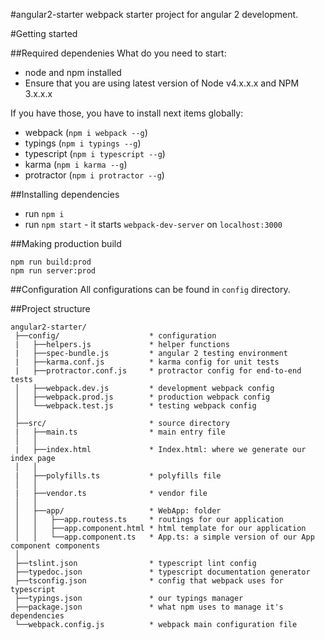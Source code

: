 #angular2-starter
webpack starter project for angular 2 development.

#Getting started

##Required dependenies
What do you need to start:
* node and npm installed
* Ensure that you are using latest version of Node v4.x.x.x and NPM 3.x.x.x

If you have those, you have to install next items globally:
* webpack (`npm i webpack --g`)
* typings (`npm i typings --g`)
* typescript (`npm i typescript --g`)
* karma (`npm i karma --g`)
* protractor (`npm i protractor --g`)

##Installing dependencies
* run `npm i`
* run `npm start` - it starts `webpack-dev-server` on `localhost:3000`

##Making production build
```
npm run build:prod
npm run server:prod
```

##Configuration
All configurations can be found in `config` directory.

##Project structure
```
angular2-starter/
 ├──config/                    * configuration
 |   ├──helpers.js             * helper functions
 |   ├──spec-bundle.js         * angular 2 testing environment
 |   ├──karma.conf.js          * karma config for unit tests
 |   ├──protractor.conf.js     * protractor config for end-to-end tests
 │   ├──webpack.dev.js         * development webpack config
 │   ├──webpack.prod.js        * production webpack config
 │   └──webpack.test.js        * testing webpack config
 │
 ├──src/                       * source directory
 |   ├──main.ts                * main entry file 
 │   │
 |   ├──index.html             * Index.html: where we generate our index page
 │   │
 |   ├──polyfills.ts           * polyfills file
 │   │
 |   ├──vendor.ts              * vendor file
 │   │
 │   ├──app/                   * WebApp: folder
 │   │   ├──app.routess.ts     * routings for our application
 │   │   ├──app.component.html * html template for our application
 │   │   └──app.component.ts   * App.ts: a simple version of our App component components
 │
 ├──tslint.json                * typescript lint config
 ├──typedoc.json               * typescript documentation generator
 ├──tsconfig.json              * config that webpack uses for typescript
 ├──typings.json               * our typings manager
 ├──package.json               * what npm uses to manage it's dependencies
 └──webpack.config.js          * webpack main configuration file
```